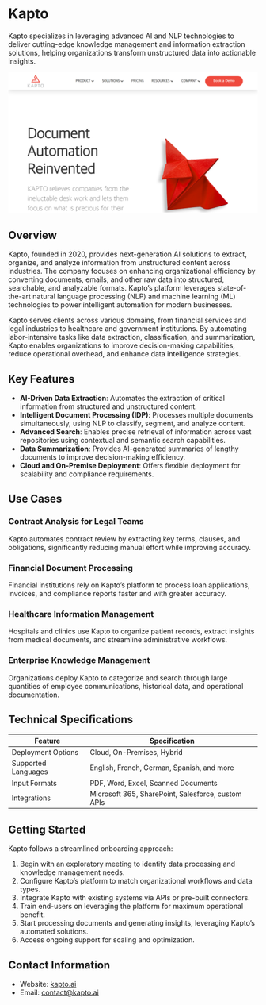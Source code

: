 
# Kapto  
  
Kapto specializes in leveraging advanced AI and NLP technologies to deliver cutting-edge knowledge management and information extraction solutions, helping organizations transform unstructured data into actionable insights.  

![Kapto](./assets/kapto.png)

## Overview  
Kapto, founded in 2020, provides next-generation AI solutions to extract, organize, and analyze information from unstructured content across industries. The company focuses on enhancing organizational efficiency by converting documents, emails, and other raw data into structured, searchable, and analyzable formats. Kapto’s platform leverages state-of-the-art natural language processing (NLP) and machine learning (ML) technologies to power intelligent automation for modern businesses.  

Kapto serves clients across various domains, from financial services and legal industries to healthcare and government institutions. By automating labor-intensive tasks like data extraction, classification, and summarization, Kapto enables organizations to improve decision-making capabilities, reduce operational overhead, and enhance data intelligence strategies.  

## Key Features  
- **AI-Driven Data Extraction**: Automates the extraction of critical information from structured and unstructured content.  
- **Intelligent Document Processing (IDP)**: Processes multiple documents simultaneously, using NLP to classify, segment, and analyze content.  
- **Advanced Search**: Enables precise retrieval of information across vast repositories using contextual and semantic search capabilities.  
- **Data Summarization**: Provides AI-generated summaries of lengthy documents to improve decision-making efficiency.  
- **Cloud and On-Premise Deployment**: Offers flexible deployment for scalability and compliance requirements.  

## Use Cases  
### Contract Analysis for Legal Teams  
Kapto automates contract review by extracting key terms, clauses, and obligations, significantly reducing manual effort while improving accuracy.  

### Financial Document Processing  
Financial institutions rely on Kapto’s platform to process loan applications, invoices, and compliance reports faster and with greater accuracy.  

### Healthcare Information Management  
Hospitals and clinics use Kapto to organize patient records, extract insights from medical documents, and streamline administrative workflows.  

### Enterprise Knowledge Management  
Organizations deploy Kapto to categorize and search through large quantities of employee communications, historical data, and operational documentation.  

## Technical Specifications  

| Feature              | Specification                        |  
|----------------------|--------------------------------------|  
| Deployment Options   | Cloud, On-Premises, Hybrid           |  
| Supported Languages  | English, French, German, Spanish, and more |  
| Input Formats        | PDF, Word, Excel, Scanned Documents |  
| Integrations         | Microsoft 365, SharePoint, Salesforce, custom APIs |  

## Getting Started  
Kapto follows a streamlined onboarding approach:  
1. Begin with an exploratory meeting to identify data processing and knowledge management needs.  
2. Configure Kapto’s platform to match organizational workflows and data types.  
3. Integrate Kapto with existing systems via APIs or pre-built connectors.  
4. Train end-users on leveraging the platform for maximum operational benefit.  
5. Start processing documents and generating insights, leveraging Kapto’s automated solutions.  
6. Access ongoing support for scaling and optimization.  

## Contact Information  
- Website: [kapto.ai](https://www.kapto.ai/)  
- Email: contact@kapto.ai  
